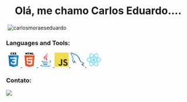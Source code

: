 <h1 align="center">Olá, me chamo Carlos Eduardo....</h1>

<p>&nbsp;<img align="center" src="https://github-readme-stats.vercel.app/api?username=carlosmoraeseduardo&show_icons=true&locale=en" alt="carlosmoraeseduardo" /></p>
<p></p>


<h3 align="left">Languages and Tools:</h3>
<p align="left"> 
    <a href="https://www.w3schools.com/css/" target="_blank"> 
        <img src="https://raw.githubusercontent.com/devicons/devicon/master/icons/css3/css3-original-wordmark.svg" alt="css3" width="40" height="40"/> 
    </a> 
    <a href="https://www.w3.org/html/" target="_blank"> 
        <img src="https://raw.githubusercontent.com/devicons/devicon/master/icons/html5/html5-original-wordmark.svg" alt="html5" width="40" height="40"/>
    </a>
    <a href="https://www.java.com" target="_blank"> 
        <img src="https://raw.githubusercontent.com/devicons/devicon/master/icons/java/java-original.svg" alt="java" width="40" height="40"/> 
    </a> 
    <a href="https://developer.mozilla.org/en-US/docs/Web/JavaScript" target="_blank">
        <img src="https://raw.githubusercontent.com/devicons/devicon/master/icons/javascript/javascript-original.svg" alt="javascript" width="40" height="40"/> 
    </a> 
    <a href="https://www.mysql.com/" target="_blank"> 
         <img src="https://github.com/devicons/devicon/blob/master/icons/mysql/mysql-original.svg" alt="javascript" width="40" height="40"/>        
    </a> 
    <a href="https://pt-br.reactjs.org/" target="_blank"> 
        <img src="https://github.com/devicons/devicon/blob/master/icons/react/react-original.svg" alt="javascript" width="40" height="40"/> 
    </a>   
 </p>


<h3 align="left">Contato:</h3>

<a href="https://www.linkedin.com/in/carlos-eduardo-7166608b/" rel="nofollow">
    <img src="https://camo.githubusercontent.com/8fd41d51235a3804775fb35e34eabf41c112f58d42b269d956b2913a8cc4bec7/68747470733a2f2f696d672e736869656c64732e696f2f62616467652f6c696e6b6564696e2d2532333030373742352e7376673f267374796c653d666f722d7468652d6261646765266c6f676f3d6c696e6b6564696e266c6f676f436f6c6f723d7768697465266c696e6b3d6d61696c746f3a68747470733a2f2f7777772e6c696e6b6564696e2e636f6d2f696e2f6d6174657573617261756a6f626172726f732f" data-canonical-src="https://img.shields.io/badge/linkedin-%230077B5.svg?&amp;style=for-the-badge&amp;logo=linkedin&amp;logoColor=white&amp;link=mailto:https://www.linkedin.com/in/carlos-eduardo-7166608b/" style="max-width:100%;">
    </a>
